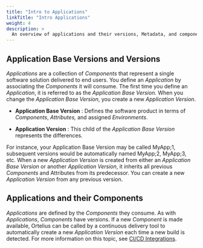 ```yaml
---
title: "Intro to Applications"
linkTitle: "Intro Applications"
weight: 4
description: >
  An overview of applications and their versions, Metadata, and components.
---
```


## Application Base Versions and Versions

 _Applications_ are a collection of _Components_ that represent a single software solution delivered to end users. You define an _Application_ by associating the _Components_ it will consume. The first time you define an _Application_, it is referred to as the _Application Base Version._ When you change the _Application Base Version_, you create a new _Application Version_.

- **Application Base Version** : Defines the software product in terms of _Components_, _Attributes,_ and assigned _Environments_.

- **Application Version** : This child of the _Application Base Version_ represents the differences.

For instance, your Application Base Version may be called MyApp;1, subsequent versions would be automatically named MyApp;2, MyApp;3, etc. When a new _Application Version_ is created from either an _Application Base Version_ or another _Application Version_, it inherits all previous _Components_ and Attributes from its predecessor. You can create a new _Application Version_ from any previous version.

## Applications and their Components

_Applications_ are defined by the _Components_ they consume. As with _Applications_, _Components_ have versions. If a new _Component_ is made available, Ortelius can be called by a continuous delivery tool to automatically create a new _Application Version_ each time a new build is detected.  For more information on this topic, see [CI/CD Integrations](/guides/userguide/integrations/ci-cd_integrations/).

